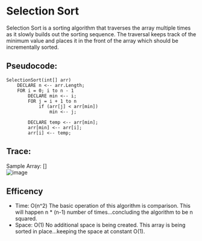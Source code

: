 # Selection Sort
Selection Sort is a sorting algorithm that traverses the array multiple times as it slowly builds out the sorting sequence. The traversal keeps track of the minimum value and places it in the front of the array which should be incrementally sorted.
## Pseudocode:
```
SelectionSort(int[] arr)
    DECLARE n <-- arr.Length;
    FOR i = 0; i to n - 1  
        DECLARE min <-- i;
        FOR j = i + 1 to n
            if (arr[j] < arr[min])
                min <-- j;

        DECLARE temp <-- arr[min];
        arr[min] <-- arr[i];
        arr[i] <-- temp;
```
## Trace:

Sample Array: []     
![image](https://encrypted-tbn0.gstatic.com/images?q=tbn:ANd9GcQDrQu1_2tC6ZnCXipZvEk0_8Mh64ik9pEorQ&usqp=CAU)


## Efficency
* Time: O(n^2)
The basic operation of this algorithm is comparison. This will happen n * (n-1) number of times…concluding the algorithm to be n squared.
* Space: O(1)
No additional space is being created. This array is being sorted in place…keeping the space at constant O(1).
